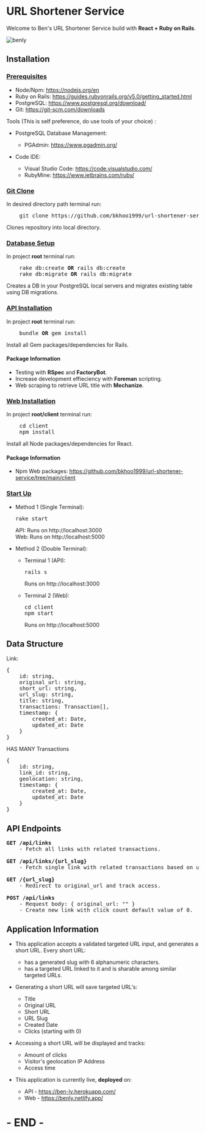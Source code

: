 # URL Shortener Service
<p>Welcome to Ben's URL Shortener Service build with <b>React + Ruby on Rails</b>.</p>

![benly](https://github.com/bkhoo1999/url-shortener-service/assets/69798823/969994a1-cca6-42c6-90f8-a1ca775ff3d3)

## Installation

### <u>Prerequisites</u>
* Node/Npm: https://nodejs.org/en
* Ruby on Rails: https://guides.rubyonrails.org/v5.0/getting_started.html
* PostgreSQL: https://www.postgresql.org/download/
* Git: https://git-scm.com/downloads

Tools (This is self preference, do use tools of your choice) :
* PostgreSQL Database Management:
    * PGAdmin: https://www.pgadmin.org/
    
* Code IDE:
    * Visual Studio Code: https://code.visualstudio.com/
    * RubyMine: https://www.jetbrains.com/ruby/ 
    
### <u>Git Clone</u>
<p>In desired directory path terminal run:</p>
<pre>
    git clone https://github.com/bkhoo1999/url-shortener-service.git
</pre>
<p>Clones repository into local directory.</p>

### <u>Database Setup</u>
<p>In project <b>root</b> terminal run:</p>
<pre>
    rake db:create <b>OR</b> rails db:create
    rake db:migrate <b>OR</b> rails db:migrate
</pre>
<p>Creates a DB in your PostgreSQL local servers and migrates existing table using DB migrations.</p>

### <u>API Installation</u>
<p>In project <b>root</b> terminal run:</p>
<pre>
    bundle <b>OR</b> gem install
</pre>
<p>Install all Gem packages/dependencies for Rails.</p>

#### Package Information

* Testing with <b>RSpec</b> and <b>FactoryBot</b>.
* Increase development effieciency with <b>Foreman</b> scripting.
* Web scraping to retrieve URL title with <b>Mechanize</b>.

### <u>Web Installation</u>
<p>In project <b>root/client</b> terminal run:</p>
<pre>
    cd client
    npm install
</pre>
<p>Install all Node packages/dependencies for React.</p>

#### Package Information

* Npm Web packages: https://github.com/bkhoo1999/url-shortener-service/tree/main/client

### <u>Start Up</u>
* Method 1 (Single Terminal):

    <pre>rake start</pre>
    API: Runs on http://localhost:3000<br/>
    Web: Runs on http://localhost:5000
* Method 2 (Double Terminal):
    * Terminal 1 (API):
    
        <pre>rails s</pre>
        Runs on http://localhost:3000
        
    * Terminal 2 (Web):
    
        <pre>cd client<br/>npm start</pre>
        Runs on http://localhost:5000
        
## Data Structure
<p>Link:<p>
<pre>
{
    id: string,
    original_url: string,
    short_url: string,
    url_slug: string,
    title: string,
    transactions: Transaction[],
    timestamp: {
        created_at: Date,
        updated_at: Date
    }
}
</pre>

<p>HAS MANY Transactions<p>
<pre>
{
    id: string,
    link_id: string,
    geolocation: string,
    timestamp: {
        created_at: Date,
        updated_at: Date
    }
}
</pre>

## API Endpoints
<pre>
<b>GET /api/links</b>
    - Fetch all links with related transactions.
    
<b>GET /api/links/{url_slug}</b>
    - Fetch single link with related transactions based on url_slug param.
    
<b>GET /{url_slug}</b>
    - Redirect to original_url and track access.
    
<b>POST /api/links</b>
    - Request body: { original_url: "" }
    - Create new link with click count default value of 0.
</pre>

## Application Information
* This application accepts a validated targeted URL input, and generates a short URL. Every short URL:
    * has a generated slug with 6 alphanumeric characters.
    * has a targeted URL linked to it and is sharable among similar targeted URLs. 

* Generating a short URL will save targeted URL's:
    * Title
    * Original URL
    * Short URL
    * URL Slug
    * Created Date
    * Clicks (starting with 0)

* Accessing a short URL will be displayed and tracks:
    * Amount of clicks
    * Visitor's geolocation IP Address
    * Access time

* This application is currently live, <b>deployed</b> on:
    * API - https://ben-ly.herokuapp.com/
    * Web - https://benly.netlify.app/
    
# - END -